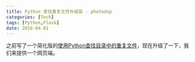 ```yaml
---
title: Python 查找重复文件升级版 - photodup
categories: [Tech]
tags: [Python,Flask]
date: 2018-04-01
---
```


之前写了一个简化版的[使用Python查找目录中的重复文件](/posts/2018-03-22/find-duplicate-files-by-python/)，现在升级了一下，我们来提供一个网页端。